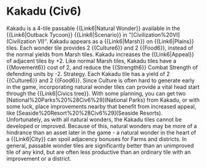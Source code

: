 # Kakadu (Civ6)

Kakadu is a 4-tile passable {{Link6|Natural Wonder}} available in the {{Link6|Outback Tycoon}} {{Link6|Scenario}} in "[Civilization%20VI](Civilization VI)". Kakadu appears as a {{Link6|Marsh}} on {{Link6|Plains}} tiles. Each wonder tile provides 2 {{Culture6}} and 2 {{Food6}}, instead of the normal yields from Marsh tiles. Kakadu increases the {{Link6|Appeal}} of adjacent tiles by +2.
Like normal Marsh tiles, Kakadu tiles have a {{Movement6}} cost of 2, and reduce the {{Strength6}} Combat Strength of defending units by -2.
Strategy.
Each Kakadu tile has a yield of 2 {{Culture6}} and 2 {{Food6}}. Since Culture is often hard to generate early in the game, incorporating natural wonder tiles can provide a vital head start through the {{Link6|Civics tree}}. With some planning, you can get two [National%20Parks%20%28Civ6%29](National Parks) from Kakadu, or with some luck, place improvements nearby that benefit from increased appeal, like [Seaside%20Resort%20%28Civ6%29](Seaside Resorts).
Unfortunately, as with all natural wonders, the Kakadu tiles cannot be developed or improved. Because of this, natural wonders may be more of a hindrance than an asset later in the game - a natural wonder in the heart of a {{Link6|City}} can spoil adjacency bonuses for Farms and districts. In general, passable wonder tiles are significantly better than an unimproved tile of any kind, but are often less productive than an ordinary tile with an improvement or a district.